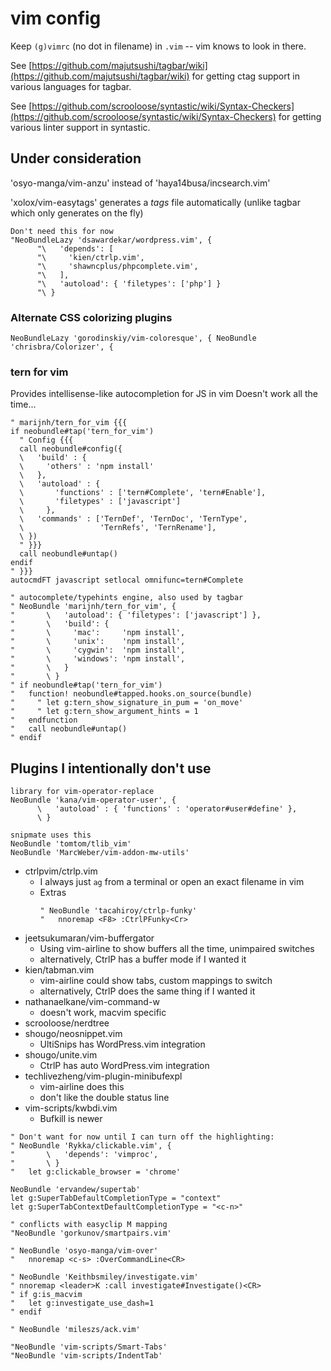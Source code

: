 # vim config

Keep `(g)vimrc` (no dot in filename) in `.vim` -- vim knows to look in there.

See [https://github.com/majutsushi/tagbar/wiki](https://github.com/majutsushi/tagbar/wiki)
for getting ctag support in various languages for tagbar.

See [https://github.com/scrooloose/syntastic/wiki/Syntax-Checkers](https://github.com/scrooloose/syntastic/wiki/Syntax-Checkers)
for getting various linter support in syntastic.

## Under consideration

'osyo-manga/vim-anzu' instead of 'haya14busa/incsearch.vim'

'xolox/vim-easytags' generates a _tags_ file automatically (unlike tagbar which
only generates on the fly)

```
Don't need this for now
"NeoBundleLazy 'dsawardekar/wordpress.vim', {
      "\   'depends': [
      "\     'kien/ctrlp.vim',
      "\     'shawncplus/phpcomplete.vim',
      "\   ],
      "\   'autoload': { 'filetypes': ['php'] }
      "\ }
```

### Alternate CSS colorizing plugins
`
NeoBundleLazy 'gorodinskiy/vim-coloresque', {
NeoBundle 'chrisbra/Colorizer', {
`

### tern for vim

Provides intellisense-like autocompletion for JS in vim
Doesn't work all the time...

```
" marijnh/tern_for_vim {{{
if neobundle#tap('tern_for_vim')
  " Config {{{
  call neobundle#config({
  \   'build' : {
  \     'others' : 'npm install'
  \   },
  \   'autoload' : {
  \       'functions' : ['tern#Complete', 'tern#Enable'],
  \       'filetypes' : ['javascript']
  \     },
  \   'commands' : ['TernDef', 'TernDoc', 'TernType',
  \                 'TernRefs', 'TernRename'],
  \ })
  " }}}
  call neobundle#untap()
endif
" }}}
autocmdFT javascript setlocal omnifunc=tern#Complete

" autocomplete/typehints engine, also used by tagbar
" NeoBundle 'marijnh/tern_for_vim', {
"       \   'autoload': { 'filetypes': ['javascript'] },
"       \   'build': {
"       \     'mac':     'npm install',
"       \     'unix':    'npm install',
"       \     'cygwin':  'npm install',
"       \     'windows': 'npm install',
"       \   }
"       \ }
" if neobundle#tap('tern_for_vim')
"   function! neobundle#tapped.hooks.on_source(bundle)
"     " let g:tern_show_signature_in_pum = 'on_move'
"     " let g:tern_show_argument_hints = 1
"   endfunction
"   call neobundle#untap()
" endif
```


## Plugins I intentionally don't use

```
library for vim-operator-replace
NeoBundle 'kana/vim-operator-user', {
      \   'autoload' : { 'functions' : 'operator#user#define' },
      \ }
```

```
snipmate uses this
NeoBundle 'tomtom/tlib_vim'
NeoBundle 'MarcWeber/vim-addon-mw-utils'
```

- ctrlpvim/ctrlp.vim
    - I always just `ag` from a terminal or open an exact filename in vim
    - Extras
      ```
      " NeoBundle 'tacahiroy/ctrlp-funky'
      "   nnoremap <F8> :CtrlPFunky<Cr>
      ```
- jeetsukumaran/vim-buffergator
    - Using vim-airline to show buffers all the time, unimpaired switches
    - alternatively, CtrlP has a buffer mode if I wanted it
- kien/tabman.vim
    - vim-airline could show tabs, custom mappings to switch
    - alternatively, CtrlP does the same thing if I wanted it
- nathanaelkane/vim-command-w
    - doesn't work, macvim specific
- scrooloose/nerdtree
- shougo/neosnippet.vim
    - UltiSnips has WordPress.vim integration
- shougo/unite.vim
    - CtrlP has auto WordPress.vim integration
- techlivezheng/vim-plugin-minibufexpl
    - vim-airline does this
    - don't like the double status line
- vim-scripts/kwbdi.vim
    - Bufkill is newer

```
" Don't want for now until I can turn off the highlighting:
" NeoBundle 'Rykka/clickable.vim', {
"       \   'depends': 'vimproc',
"       \ }
"   let g:clickable_browser = 'chrome'
```

```
NeoBundle 'ervandew/supertab'
let g:SuperTabDefaultCompletionType = "context"
let g:SuperTabContextDefaultCompletionType = "<c-n>"
```

```
" conflicts with easyclip M mapping
"NeoBundle 'gorkunov/smartpairs.vim'
```


```
" NeoBundle 'osyo-manga/vim-over'
"   nnoremap <c-s> :OverCommandLine<CR>
```

```
" NeoBundle 'Keithbsmiley/investigate.vim'
" nnoremap <leader>K :call investigate#Investigate()<CR>
" if g:is_macvim
"   let g:investigate_use_dash=1
" endif

" NeoBundle 'mileszs/ack.vim'
```

```
"NeoBundle 'vim-scripts/Smart-Tabs'
"NeoBundle 'vim-scripts/IndentTab'
```


